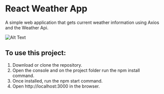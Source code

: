 # React Weather App

A simple web application that gets current weather information using Axios and the Weather Api.

![Alt Text](https://giphy.com/gifs/j2Bbs2qAUNwlFoizAP)

## To use this project: 

1) Download or clone the repository.
2) Open the console and on the project folder run the npm install command.
3) Once installed, run the npm start command.
4) Open http://localhost:3000 in the browser.
